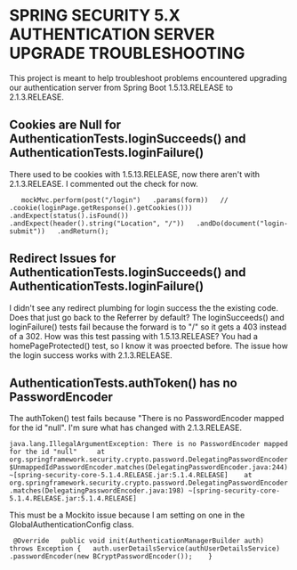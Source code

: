 # SPRING SECURITY 5.X AUTHENTICATION SERVER UPGRADE TROUBLESHOOTING

This project is meant to help troubleshoot problems encountered upgrading our authentication server from 
Spring Boot 1.5.13.RELEASE to 2.1.3.RELEASE.

## Cookies are Null for AuthenticationTests.loginSucceeds() and AuthenticationTests.loginFailure()  

There used to be cookies with 1.5.13.RELEASE, now there aren't with 2.1.3.RELEASE. I commented out the check for now.

`    mockMvc.perform(post("/login")  
         .params(form))  
         // .cookie(loginPage.getResponse().getCookies()))  
         .andExpect(status().isFound())  
         .andExpect(header().string("Location", "/"))  
         .andDo(document("login-submit"))  
         .andReturn();  
`

## Redirect Issues for AuthenticationTests.loginSucceeds() and AuthenticationTests.loginFailure()  

I didn't see any redirect plumbing for login success the the existing code. Does that just go back to the Referrer by default? The loginSucceeds() and loginFailure() tests fail because 
the forward is to "/" so it gets a 403 instead of a 302. How was this test passing with 1.5.13.RELEASE? You had a homePageProtected() test, so I know it was proected before. The issue 
how the login success works with 2.1.3.RELEASE. 

## AuthenticationTests.authToken() has no PasswordEncoder

The authToken() test fails because "There is no PasswordEncoder mapped for the id "null". I'm sure what has changed with 2.1.3.RELEASE.

`java.lang.IllegalArgumentException: There is no PasswordEncoder mapped for the id "null"    
    at org.springframework.security.crypto.password.DelegatingPasswordEncoder$UnmappedIdPasswordEncoder.matches(DelegatingPasswordEncoder.java:244) ~[spring-security-core-5.1.4.RELEASE.jar:5.1.4.RELEASE]   
    at org.springframework.security.crypto.password.DelegatingPasswordEncoder.matches(DelegatingPasswordEncoder.java:198) ~[spring-security-core-5.1.4.RELEASE.jar:5.1.4.RELEASE]`
 	
This must be a Mockito issue because I am setting on one in the GlobalAuthenticationConfig class.

`  @Override  
   public void init(AuthenticationManagerBuilder auth) throws Exception {  
   auth.userDetailsService(authUserDetailsService)  
   .passwordEncoder(new BCryptPasswordEncoder());   
   }
`	